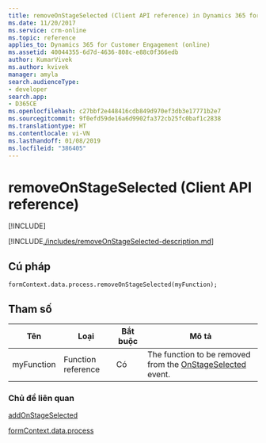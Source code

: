 ```yaml
---
title: removeOnStageSelected (Client API reference) in Dynamics 365 for Customer Engagement| MicrosoftDocs
ms.date: 11/20/2017
ms.service: crm-online
ms.topic: reference
applies_to: Dynamics 365 for Customer Engagement (online)
ms.assetid: 40044355-6d7d-4636-808c-e88c0f366edb
author: KumarVivek
ms.author: kvivek
manager: amyla
search.audienceType:
- developer
search.app:
- D365CE
ms.openlocfilehash: c27bbf2e448416cdb849d970ef3db3e17771b2e7
ms.sourcegitcommit: 9f0efd59de16a6d9902fa372cb25fc0baf1c2838
ms.translationtype: HT
ms.contentlocale: vi-VN
ms.lasthandoff: 01/08/2019
ms.locfileid: "386405"
---
```

# <a name="removeonstageselected-client-api-reference"></a>removeOnStageSelected (Client API reference)

[!INCLUDE[](../../../../../includes/cc_applies_to_update_9_0_0.md)]

[!INCLUDE[./includes/removeOnStageSelected-description.md](./includes/removeOnStageSelected-description.md)]

## <a name="syntax"></a>Cú pháp

`formContext.data.process.removeOnStageSelected(myFunction);`

## <a name="parameter"></a>Tham số

|Tên|Loại|Bắt buộc|Mô tả|
|--|--|--|--|
|myFunction|Function reference|Có|The function to be removed from the [OnStageSelected](../../events/onstageselected.md) event.|

### <a name="related-topics"></a>Chủ đề liên quan

[addOnStageSelected](addOnStageSelected.md)
 
[formContext.data.process](../../formContext-data-process.md)
 


